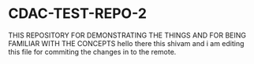# CDAC-TEST-REPO-2
THIS REPOSITORY FOR DEMONSTRATING THE THINGS AND FOR BEING FAMILIAR WITH THE CONCEPTS
hello there this shivam and i am editing this file for commiting the changes in to the remote.